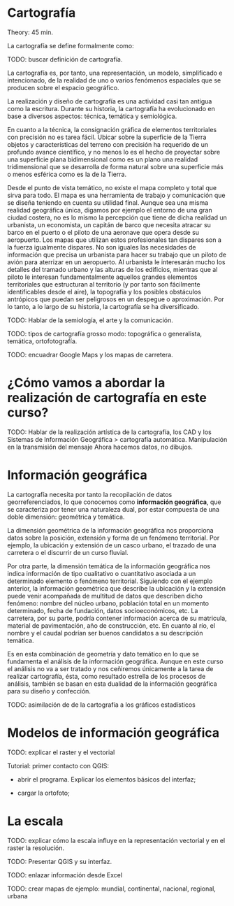 # Cartografía

Theory: 45 min.

La cartografía se define formalmente como:

TODO: buscar definición de cartografía.

La cartografía es, por tanto, una representación, un modelo, simplificado e intencionado, de la realidad de uno o varios fenómenos espaciales que se producen sobre el espacio geográfico.




La realización y diseño de cartografía es una actividad casi tan antigua como la escritura. Durante su historia, la cartografía ha evolucionado en base a diversos aspectos: técnica, temática y semiológica.

En cuanto a la técnica, la consignación gráfica de elementos territoriales con precisión no es tarea fácil. Ubicar sobre la superficie de la Tierra objetos y características del terreno con precisión ha requerido de un profundo avance científico, y no menos lo es el hecho de proyectar sobre una superficie plana bidimensional como es un plano una realidad tridimensional que se desarrolla de forma natural sobre una superficie más o menos esférica como es la de la Tierra.

Desde el punto de vista temático, no existe el mapa completo y total que sirva para todo. El mapa es una herramienta de trabajo y comunicación que se diseña teniendo en cuenta su utilidad final. Aunque sea una misma realidad geográfica única, digamos por ejemplo el entorno de una gran ciudad costera, no es lo mismo la percepción que tiene de dicha realidad un urbanista, un economista, un capitán de barco que necesita atracar su barco en el puerto o el piloto de una aeronave que opera desde su aeropuerto. Los mapas que utilizan estos profesionales tan dispares son a la fuerza igualmente dispares. No son iguales las necesidades de información que precisa un urbanista para hacer su trabajo que un piloto de avión para aterrizar en un aeropuerto. Al urbanista le interesarán mucho los detalles del tramado urbano y las alturas de los edificios, mientras que al piloto le interesan fundamentalmente aquellos grandes elementos territoriales que estructuran al territorio (y por tanto son fácilmente identificables desde el aire), la topografía y los posibles obstáculos antrópicos que puedan ser peligrosos en un despegue o aproximación. Por lo tanto, a lo largo de su historia, la cartografía se ha diversificado.

TODO: Hablar de la semiología, el arte y la comunicación.


TODO: tipos de cartografía grosso modo: topográfica o generalista, temática, ortofotografía.


TODO: encuadrar Google Maps y los mapas de carretera.


# ¿Cómo vamos a abordar la realización de cartografía en este curso?

TODO: Hablar de la realización artística de la cartografía, los CAD y los Sistemas de Información Geográfica > cartografía automática. Manipulación en la transmisión del mensaje Ahora hacemos datos, no dibujos.



# Información geográfica

La cartografía necesita por tanto la recopilación de datos georreferenciados, lo que conocemos como __información geográfica__, que se caracteriza por tener una naturaleza dual, por estar compuesta de una doble dimensión: geométrica y temática.

La dimensión geométrica de la información geográfica nos proporciona datos sobre la posición, extensión y forma de un fenómeno territorial. Por ejemplo, la ubicación y extensión de un casco urbano, el trazado de una carretera o el discurrir de un curso fluvial.

Por otra parte, la dimensión temática de la información geográfica nos indica información de tipo cualitativo o cuantitativo asociada a un determinado elemento o fenómeno territorial. Siguiendo con el ejemplo anterior, la información geométrica que describe la ubicación y la extensión puede venir acompañada de multitud de datos que describen dicho fenómeno: nombre del núcleo urbano, población total en un momento determinado, fecha de fundación, datos socioeconómicos, etc. La carretera, por su parte, podría contener información acerca de su matricula, material de pavimentación, año de construcción, etc. En cuanto al río, el nombre y el caudal podrían ser buenos candidatos a su descripción temática.

Es en esta combinación de geometría y dato temático en lo que se fundamenta el análisis de la información geográfica. Aunque en este curso el análisis no va a ser tratado y nos ceñiremos únicamente a la tarea de realizar cartografía, ésta, como resultado estrella de los procesos de análisis, también se basan en esta dualidad de la información geográfica para su diseño y confección.






TODO: asimilación de de la cartografía a los gráficos estadísticos




# Modelos de información geográfica

TODO: explicar el raster y el vectorial



Tutorial: primer contacto con QGIS:

- abrir el programa. Explicar los elementos básicos del interfaz;

- cargar la ortofoto;






# La escala

TODO: explicar cómo la escala influye en la representación vectorial y en el raster la resolución.









TODO: Presentar QGIS y su interfaz.





TODO: enlazar información desde Excel


TODO: crear mapas de ejemplo: mundial, continental, nacional, regional, urbana
